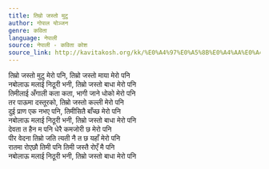 ```yaml
---
title: तिम्रो जस्तो मुटु
author: गोपाल योञ्जन
genre: कविता
language: नेपाली
source: नेपाली - कविता कोश
source_link: http://kavitakosh.org/kk/%E0%A4%97%E0%A5%8B%E0%A4%AA%E0%A4%BE%E0%A4%B2_%E0%A4%AF%E0%A5%8B%E0%A4%9E%E0%A5%8D%E0%A4%9C%E0%A4%A8
---
```


तिम्रो जस्तो मुटु मेरो पनि, तिम्रो जस्तो माया मेरो पनि  
नबोलाऊ मलाई निठूरी भनी, तिम्रो जस्तो बाधा मेरो पनि  
तिमीलाई अँगाली कता कता, भागी जाने धोको मेरो पनि  
तर पाऊमा दस्तूरको, तिम्रो जस्तो कल्ली मेरो पनि  
दुई प्राण एक नभए पनि, तिमीसितै बाँच्छ मेरो पनि  
नबोलाऊ मलाई निठूरी भनी, तिम्रो जस्तो बाधा मेरो पनि  
देवता त हैन म पनि धेरै कमजोरी छ मेरो पनि  
पीर वेदना तिम्रो जति त्यती नै त छ यहाँ मेरो पनि  
रातमा रोएछौ तिमी पनि तिमी जस्तै रोएँ मै पनि  
नबोलाऊ मलाई निठूरी भनी, तिम्रो जस्तो बाधा मेरो पनि
